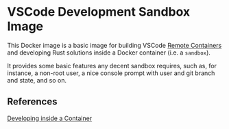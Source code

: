 # VSCode Development Sandbox Image

This Docker image is a basic image for building VSCode [Remote Containers](https://code.visualstudio.com/docs/remote/containers) and developing Rust solutions inside a Docker container (i.e. a `sandbox`).

It provides some basic features any decent sandbox requires, such as, for instance, a non-root user, a nice console prompt with user and git branch and state, and so on.
## References

[Developing inside a Container](https://code.visualstudio.com/docs/remote/containers)
